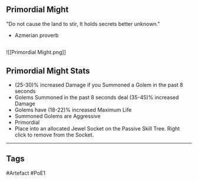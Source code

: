 ## Primordial Might
"Do not cause the land to stir,
It holds secrets better unknown."
- Azmerian proverb
##
![[Primordial Might.png]]
## Primordial Might Stats
- (25-30)% increased Damage if you Summoned a Golem in the past 8 seconds
- Golems Summoned in the past 8 seconds deal (35-45)% increased Damage
- Golems have (18-22)% increased Maximum Life
- Summoned Golems are Aggressive
- Primordial
- Place into an allocated Jewel Socket on the Passive Skill Tree. Right click to remove from the Socket.


---
## Tags
#Artefact
#PoE1